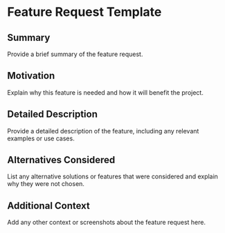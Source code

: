 # Feature Request Template

## Summary

Provide a brief summary of the feature request.

## Motivation

Explain why this feature is needed and how it will benefit the project.

## Detailed Description

Provide a detailed description of the feature, including any relevant examples or use cases.

## Alternatives Considered

List any alternative solutions or features that were considered and explain why they were not chosen.

## Additional Context

Add any other context or screenshots about the feature request here.